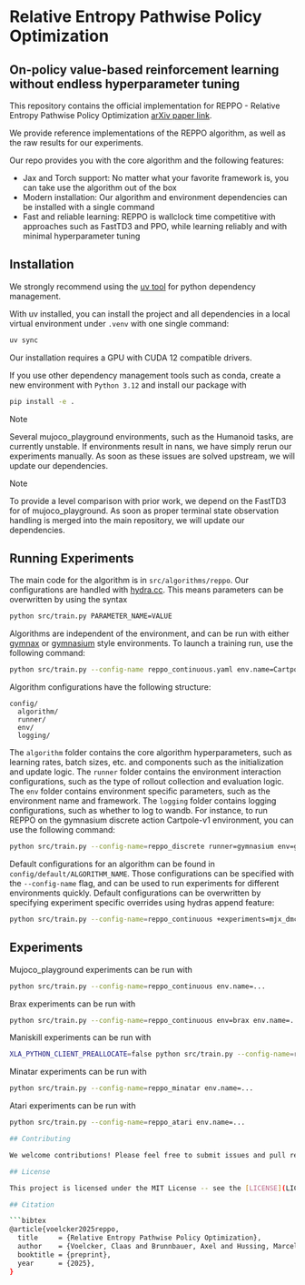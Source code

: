 # Relative Entropy Pathwise Policy Optimization 

## On-policy value-based reinforcement learning without endless hyperparameter tuning

This repository contains the official implementation for REPPO - Relative Entropy Pathwise Policy Optimization [arXiv paper link](https://arxiv.org/abs/2507.11019).

We provide reference implementations of the REPPO algorithm, as well as the raw results for our experiments.

Our repo provides you with the core algorithm and the following features:
- Jax and Torch support: No matter what your favorite framework is, you can take use the algorithm out of the box
- Modern installation: Our algorithm and environment dependencies can be installed with a single command
- Fast and reliable learning: REPPO is wallclock time competitive with approaches such as FastTD3 and PPO, while learning reliably and with minimal hyperparameter tuning

## Installation

We strongly recommend using the [uv tool](https://docs.astral.sh/uv/getting-started/installation/) for python dependency management.

With uv installed, you can install the project and all dependencies in a local virtual environment under `.venv` with one single command:
```bash 
uv sync
```

Our installation requires a GPU with CUDA 12 compatible drivers.

If you use other dependency management tools such as conda, create a new environment with `Python 3.12` and install our package with
```bash
pip install -e .
```

> [!Note]
> Several mujoco_playground environments, such as the Humanoid tasks, are currently unstable. If environments result in nans, we have simply rerun our experiments manually. As soon as these issues are solved upstream, we will update our dependencies.

> [!NOTE]
>  To provide a level comparison with prior work, we depend on the FastTD3 for of mujoco_playground. As soon as proper terminal state observation handling is merged into the main repository, we will update our dependencies.


## Running Experiments

The main code for the algorithm is in `src/algorithms/reppo`.
Our configurations are handled with [hydra.cc](https://hydra.cc/). This means parameters can be overwritten by using the syntax
```bash
python src/train.py PARAMETER_NAME=VALUE
```

Algorithms are independent of the environment, and can be run with either [gymnax](https://github.com/google/gymnax) or [gymnasium](https://github.com/Farama-Foundation/Gymnasium) style environments.
To launch a training run, use the following command:
```bash
python src/train.py --config-name reppo_continuous.yaml env.name=CartpoleBalance
```

Algorithm configurations have the following structure:
```
config/
  algorithm/
  runner/
  env/
  logging/
```
The `algorithm` folder contains the core algorithm hyperparameters, such as learning rates, batch sizes, etc. and components such as the initialization and update logic.
The `runner` folder contains the environment interaction configurations, such as the type of rollout collection and evaluation logic.
The `env` folder contains environment specific parameters, such as the environment name and framework.
The `logging` folder contains logging configurations, such as whether to log to wandb.
For instance, to run REPPO on the gymnasium discrete action Cartpole-v1 environment, you can use the following command:
```bash
python src/train.py --config-name=reppo_discrete runner=gymnasium env=gymnasium env.name=CartPole-v1
```

Default configurations for an algorithm can be found in `config/default/ALGORITHM_NAME`.
Those configurations can be specified with the `--config-name` flag, and can be used to run experiments for different environments quickly.
Default configurations can be overwritten by specifying experiment specific overrides using hydras append feature:
```bash
python src/train.py --config-name=reppo_continuous +experiments=mjx_dmc_small_data env.name=CartpoleBalance
```

## Experiments
Mujoco_playground experiments can be run with
```bash
python src/train.py --config-name=reppo_continuous env.name=...
```
Brax experiments can be run with
```bash
python src/train.py --config-name=reppo_continuous env=brax env.name=...
```
Maniskill experiments can be run with
```bash
XLA_PYTHON_CLIENT_PREALLOCATE=false python src/train.py --config-name=reppo_maniskill env.name=...
```
Minatar experiments can be run with
```bash
python src/train.py --config-name=reppo_minatar env.name=...
```
Atari experiments can be run with
```bash
python src/train.py --config-name=reppo_atari env.name=...

## Contributing

We welcome contributions! Please feel free to submit issues and pull requests.

## License

This project is licensed under the MIT License -- see the [LICENSE](LICENSE) file for details. The repository is built on prior code from the [PureJaxRL](https://github.com/luchris429/purejaxrl) and [FastTD3](https://github.com/younggyoseo/FastTD3) projects, and we thank the respective authors for making their work available in open-source. We include the appropriate licences in ours.

## Citation

```bibtex
@article{voelcker2025reppo,
  title     = {Relative Entropy Pathwise Policy Optimization},
  author    = {Voelcker, Claas and Brunnbauer, Axel and Hussing, Marcel and Nauman, Michal and Abbeel, Pieter and Eaton, Eric and Grosu, Radu and Farahmand, Amir-massoud and Gilitschenski, Igor},
  booktitle = {preprint},
  year      = {2025},
}
```
